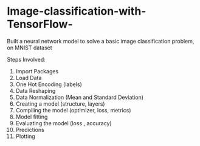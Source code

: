 # Image-classification-with-TensorFlow-
Built a neural network model to solve a basic image classification problem, on MNIST dataset

Steps Involved:
1) Import Packages
2) Load Data
3) One Hot Encoding (labels)
4) Data Reshaping
5) Data Normalization (Mean and Standard Deviation)
6) Creating a model (structure, layers)
7) Compiling the model (optimizer, loss, metrics)
8) Model fitting
9) Evaluating the model (loss , accuracy)
10) Predictions
11) Plotting
